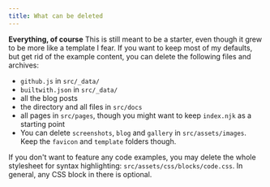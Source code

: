 ```yaml
---
title: What can be deleted
---
```


**Everything, of course**
This is still meant to be a starter, even though it grew to be more like a template I fear.
If you want to keep most of my defaults, but get rid of the example content, you can delete the following files and archives:

- `github.js` in `src/_data/`
- `builtwith.json` in `src/_data/`
- all the blog posts
- the directory and all files in `src/docs`
- all pages in `src/pages`, though you might want to keep `index.njk` as a starting point
- You can delete `screenshots`, `blog` and `gallery` in `src/assets/images`.
  Keep the `favicon` and `template` folders though.

If you don't want to feature any code examples, you may delete the whole stylesheet for syntax highlighting: `src/assets/css/blocks/code.css`.
In general, any CSS block in there is optional.

